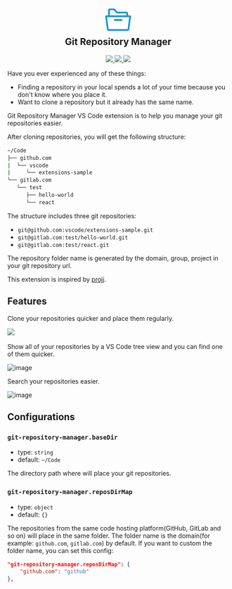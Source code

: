 <h2 align="center">
    <img src="./assets/logo.png" height="64">
    <br>
    Git Repository Manager
</h2>
<p align="center">
    <a href="https://marketplace.visualstudio.com/items?itemName=luhc228.git-repository-manager" alt="Marketplace version">
        <img src="https://img.shields.io/visual-studio-marketplace/v/luhc228.git-repository-manager?color=orange&label=VS%20Code%20Marketplace" />
    </a>
    <a href="https://marketplace.visualstudio.com/items?itemName=luhc228.git-repository-manager" alt="Marketplace Stars">
        <img src="https://img.shields.io/visual-studio-marketplace/stars/luhc228.git-repository-manager" />
    </a>
    <a href="https://marketplace.visualstudio.com/items?itemName=luhc228.git-repository-manager" alt="Marketplace download counts">
        <img src="https://img.shields.io/visual-studio-marketplace/d/luhc228.git-repository-manager?color=blueviolet&label=Downloads" />
    </a>
</p>

Have you ever experienced any of these things:
- Finding a repository in your local spends a lot of your time because you don't know where you place it.
- Want to clone a repository but it already has the same name.

Git Repository Manager VS Code extension is to help you manage your git repositories easier. 

After cloning repositories, you will get the following structure:

```bash
~/Code
├── github.com
|  └── vscode
|     └── extensions-sample
└── gitlab.com
   └── test
      ├── hello-world
      └── react
```

The structure includes three git repositories:

- `git@github.com:vscode/extensions-sample.git`
- `git@gitlab.com:test/hello-world.git`
- `git@gitlab.com:test/react.git`

The repository folder name is generated by the domain, group, project in your git repository url.

This extension is inspired by [projj](https://github.com/popomore/projj).

## Features

Clone your repositories quicker and place them regularly.

![](https://github.com/luhc228/git-repository-manager-extension/assets/44047106/b80b5c09-da1e-4ee3-bba4-142f7a592bda)

Show all of your repositories by a VS Code tree view and you can find one of them quicker.

![image](https://github.com/luhc228/git-repository-manager-extension/assets/44047106/b6296185-7a9e-4a7b-9a67-e2cd70ad58f1)

Search your repositories easier.

![image](https://github.com/luhc228/git-repository-manager-extension/assets/44047106/6607aadb-c33b-44b4-9359-a573f5cab1d0)

## Configurations

### `git-repository-manager.baseDir`

- type: `string`
- default: `~/Code`

The directory path where will place your git repositories.

### `git-repository-manager.reposDirMap`

- type: `object`
- default: `{}`

The repositories from the same code hosting platform(GitHub, GitLab and so on) will place in the same folder. The folder name is the domain(for example: `github.com`, `gitlab.com`) by default. If you want to custom the folder name, you can set this config:

```json
"git-repository-manager.reposDirMap": {
    "github.com": "github"
},
```
